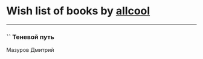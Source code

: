 # Wish list of books by [allcool](https://www.facebook.com/profile.php?id=1911114012383714)
---

### `` Теневой путь
Мазуров Дмитрий

